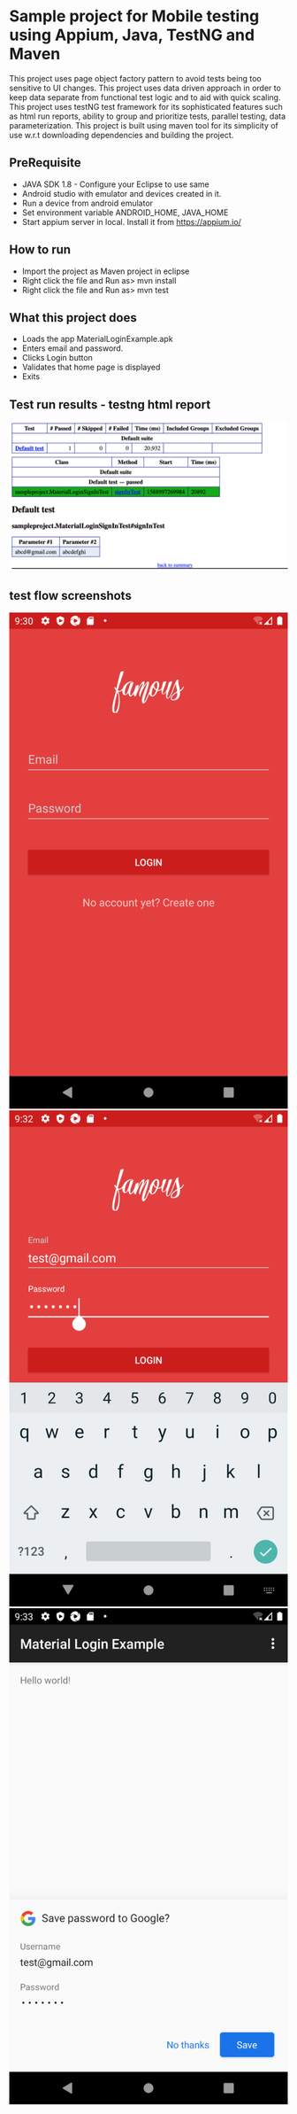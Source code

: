 # Sample project for Mobile testing using Appium, Java, TestNG and Maven
This project uses page object factory pattern to avoid tests being too sensitive to UI changes.
This project uses data driven approach in order to keep data separate from functional test logic and to aid with quick scaling.
This project uses testNG test framework for its sophisticated features such as html run reports, ability to group and prioritize tests, parallel testing, data parameterization.
This project is built using maven tool for its simplicity of use w.r.t downloading dependencies and building the project.

## PreRequisite

- JAVA SDK 1.8 - Configure your Eclipse to use same
- Android studio with emulator and devices created in it.
- Run a device from android emulator
- Set environment variable ANDROID_HOME, JAVA_HOME
- Start appium server in local. Install it from https://appium.io/

## How to run
- Import the project as Maven project in eclipse
- Right click the file and Run as> mvn install
- Right click the file and Run as> mvn test

## What this project does
- Loads the app MaterialLoginExample.apk
- Enters email and password.
- Clicks Login button
- Validates that home page is displayed
- Exits

## Test run results - testng html report
![picture](test-output/test-result/testResult.png)

## test flow screenshots
![picture](test-output/MaterialLoginScreenshots/loginPage.png)
![picture](test-output/MaterialLoginScreenshots/LoginPagewithKeypad.png)
![picture](test-output/MaterialLoginScreenshots/LoginSuccessPage.png)




